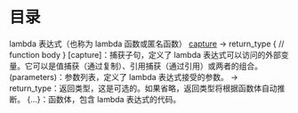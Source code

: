 # 目录
lambda 表达式（也称为 lambda 函数或匿名函数） 
[capture](parameters) -> return_type {
    // function body
}
[capture]：捕获子句，定义了 lambda 表达式可以访问的外部变量。它可以是值捕获（通过复制）、引用捕获（通过引用）或两者的组合。
(parameters)：参数列表，定义了 lambda 表达式接受的参数。
-> return_type：返回类型，这是可选的。如果省略，返回类型将根据函数体自动推断。
{...}：函数体，包含 lambda 表达式的代码。


